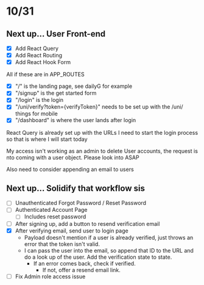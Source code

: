 # 10/31


## Next up... User Front-end
- [x] Add React Query
- [x] Add React Routing
- [x] Add React Hook Form

All if these are in APP_ROUTES
- [x] "/" is the landing page, see dailyG for example
- [x] "/signup" is the get started form
- [x] "/login" is the login
- [x] "/uni/verify?token={verifyToken}" needs to be set up with the /uni/ things for mobile
- [x] "/dashboard" is where the user lands after login

React Query is already set up with the URLs I need to start the login process so that is where I will start today

My access isn't working as an admin to delete User accounts, the request is nto coming with a user object. Please look into ASAP

Also need to consider appending an email to users

## Next up... Solidify that workflow sis
- [ ] Unauthenticated Forgot Password / Reset Password
- [ ] Authenticated Account Page
  - [ ] Includes reset password
- [ ] After signing up, add a button to resend verification email
- [x] After verifying email, send user to login page
  - Payload doesn't mention if a user is already verified, just throws an error that the token isn't valid.
  - I can pass the user into the email, so append that ID to the URL and do a look up of the user. Add the verification state to state.
    - If an error comes back, check if verified.
      - If not, offer a resend email link.
- [ ] Fix Admin role access issue